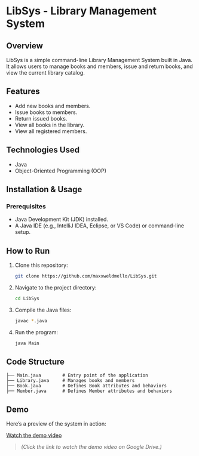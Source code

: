 # LibSys - Library Management System

## Overview
LibSys is a simple command-line Library Management System built in Java. It allows users to manage books and members, issue and return books, and view the current library catalog.

## Features
- Add new books and members.
- Issue books to members.
- Return issued books.
- View all books in the library.
- View all registered members.

## Technologies Used
- Java
- Object-Oriented Programming (OOP)

## Installation & Usage
### Prerequisites
- Java Development Kit (JDK) installed.
- A Java IDE (e.g., IntelliJ IDEA, Eclipse, or VS Code) or command-line setup.

## How to Run
1. Clone this repository:
   ```sh
   git clone https://github.com/maxxweldmello/LibSys.git
   ```
2. Navigate to the project directory:
   ```sh
   cd LibSys
   ```
3. Compile the Java files:
   ```sh
   javac *.java
   ```
4. Run the program:
   ```sh
   java Main
   ```

## Code Structure
```
├── Main.java        # Entry point of the application
├── Library.java     # Manages books and members
├── Book.java        # Defines Book attributes and behaviors
├── Member.java      # Defines Member attributes and behaviors
```

## Demo
Here’s a preview of the system in action:

[Watch the demo video](https://drive.google.com/file/d/1duOkAfUvrvWnG3ITUE3iSrclaN7gyoPb/view?usp=drive_link)

> *(Click the link to watch the demo video on Google Drive.)*
